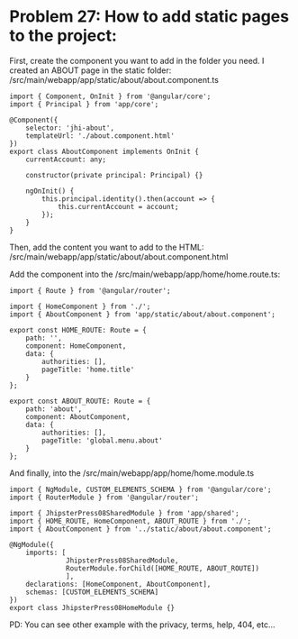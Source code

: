 # Problem 27: How to add static pages to the project:


First, create the component you want to add in the folder you need. I created an ABOUT page in the static folder: /src/main/webapp/app/static/about/about.component.ts


	import { Component, OnInit } from '@angular/core';
	import { Principal } from 'app/core';
	
	@Component({
	    selector: 'jhi-about',
	    templateUrl: './about.component.html'
	})
	export class AboutComponent implements OnInit {
	    currentAccount: any;
	
	    constructor(private principal: Principal) {}
	
	    ngOnInit() {
	        this.principal.identity().then(account => {
	            this.currentAccount = account;
	        });
	    }
	}
	
Then, add the content you want to add to the HTML: /src/main/webapp/app/static/about/about.component.html

Add the component into the /src/main/webapp/app/home/home.route.ts:


	import { Route } from '@angular/router';
	
	import { HomeComponent } from './';
	import { AboutComponent } from 'app/static/about/about.component';
	
	export const HOME_ROUTE: Route = {
	    path: '',
	    component: HomeComponent,
	    data: {
	        authorities: [],
	        pageTitle: 'home.title'
	    }
	};
	
	export const ABOUT_ROUTE: Route = {
	    path: 'about',
	    component: AboutComponent,
	    data: {
	        authorities: [],
	        pageTitle: 'global.menu.about'
	    }
	};


And finally, into the /src/main/webapp/app/home/home.module.ts


	import { NgModule, CUSTOM_ELEMENTS_SCHEMA } from '@angular/core';
	import { RouterModule } from '@angular/router';
	
	import { JhipsterPress08SharedModule } from 'app/shared';
	import { HOME_ROUTE, HomeComponent, ABOUT_ROUTE } from './';
	import { AboutComponent } from '../static/about/about.component';
	
	@NgModule({
	    imports: [
	              JhipsterPress08SharedModule,
	              RouterModule.forChild([HOME_ROUTE, ABOUT_ROUTE])
	              ],
	    declarations: [HomeComponent, AboutComponent],
	    schemas: [CUSTOM_ELEMENTS_SCHEMA]
	})
	export class JhipsterPress08HomeModule {}
	
PD: You can see other example with the privacy, terms, help, 404, etc...
